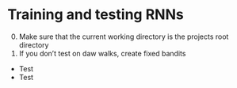 # Training and testing RNNs
0.	Make sure that the current working directory is the projects root directory
1.	If you don’t test on daw walks, create fixed bandits
  * Test
  * Test
